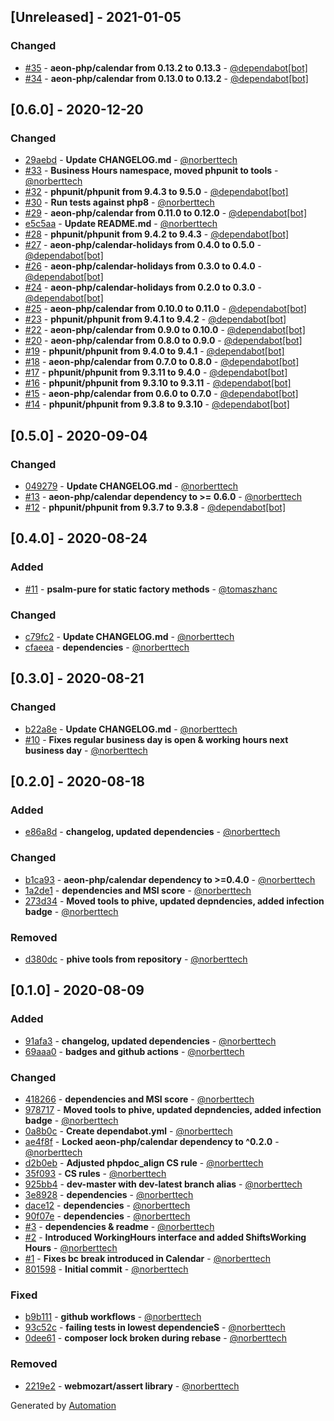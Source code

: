 ## [Unreleased] - 2021-01-05

### Changed
  - [#35](https://github.com/aeon-php/business-hours/pull/35) - **aeon-php/calendar from 0.13.2 to 0.13.3** - [@dependabot[bot]](https://github.com/apps/dependabot)
  - [#34](https://github.com/aeon-php/business-hours/pull/34) - **aeon-php/calendar from 0.13.0 to 0.13.2** - [@dependabot[bot]](https://github.com/apps/dependabot)

## [0.6.0] - 2020-12-20

### Changed
  - [29aebd](https://github.com/aeon-php/business-hours/commit/29aebdec5c3c4fef0cd8f718062403b5e0bc2802) - **Update CHANGELOG.md** - [@norberttech](https://github.com/norberttech)
  - [#33](https://github.com/aeon-php/business-hours/pull/33) - **Business Hours namespace, moved phpunit to tools** - [@norberttech](https://github.com/norberttech)
  - [#32](https://github.com/aeon-php/business-hours/pull/32) - **phpunit/phpunit from 9.4.3 to 9.5.0** - [@dependabot[bot]](https://github.com/apps/dependabot)
  - [#30](https://github.com/aeon-php/business-hours/pull/30) - **Run tests against php8** - [@norberttech](https://github.com/norberttech)
  - [#29](https://github.com/aeon-php/business-hours/pull/29) - **aeon-php/calendar from 0.11.0 to 0.12.0** - [@dependabot[bot]](https://github.com/apps/dependabot)
  - [e5c5aa](https://github.com/aeon-php/business-hours/commit/e5c5aac922db65d8b02b8943ad37bf425bddb5e9) - **Update README.md** - [@norberttech](https://github.com/norberttech)
  - [#28](https://github.com/aeon-php/business-hours/pull/28) - **phpunit/phpunit from 9.4.2 to 9.4.3** - [@dependabot[bot]](https://github.com/apps/dependabot)
  - [#27](https://github.com/aeon-php/business-hours/pull/27) - **aeon-php/calendar-holidays from 0.4.0 to 0.5.0** - [@dependabot[bot]](https://github.com/apps/dependabot)
  - [#26](https://github.com/aeon-php/business-hours/pull/26) - **aeon-php/calendar-holidays from 0.3.0 to 0.4.0** - [@dependabot[bot]](https://github.com/apps/dependabot)
  - [#24](https://github.com/aeon-php/business-hours/pull/24) - **aeon-php/calendar-holidays from 0.2.0 to 0.3.0** - [@dependabot[bot]](https://github.com/apps/dependabot)
  - [#25](https://github.com/aeon-php/business-hours/pull/25) - **aeon-php/calendar from 0.10.0 to 0.11.0** - [@dependabot[bot]](https://github.com/apps/dependabot)
  - [#23](https://github.com/aeon-php/business-hours/pull/23) - **phpunit/phpunit from 9.4.1 to 9.4.2** - [@dependabot[bot]](https://github.com/apps/dependabot)
  - [#22](https://github.com/aeon-php/business-hours/pull/22) - **aeon-php/calendar from 0.9.0 to 0.10.0** - [@dependabot[bot]](https://github.com/apps/dependabot)
  - [#20](https://github.com/aeon-php/business-hours/pull/20) - **aeon-php/calendar from 0.8.0 to 0.9.0** - [@dependabot[bot]](https://github.com/apps/dependabot)
  - [#19](https://github.com/aeon-php/business-hours/pull/19) - **phpunit/phpunit from 9.4.0 to 9.4.1** - [@dependabot[bot]](https://github.com/apps/dependabot)
  - [#18](https://github.com/aeon-php/business-hours/pull/18) - **aeon-php/calendar from 0.7.0 to 0.8.0** - [@dependabot[bot]](https://github.com/apps/dependabot)
  - [#17](https://github.com/aeon-php/business-hours/pull/17) - **phpunit/phpunit from 9.3.11 to 9.4.0** - [@dependabot[bot]](https://github.com/apps/dependabot)
  - [#16](https://github.com/aeon-php/business-hours/pull/16) - **phpunit/phpunit from 9.3.10 to 9.3.11** - [@dependabot[bot]](https://github.com/apps/dependabot)
  - [#15](https://github.com/aeon-php/business-hours/pull/15) - **aeon-php/calendar from 0.6.0 to 0.7.0** - [@dependabot[bot]](https://github.com/apps/dependabot)
  - [#14](https://github.com/aeon-php/business-hours/pull/14) - **phpunit/phpunit from 9.3.8 to 9.3.10** - [@dependabot[bot]](https://github.com/apps/dependabot)

## [0.5.0] - 2020-09-04

### Changed
  - [049279](https://github.com/aeon-php/business-hours/commit/049279e6fb11d410490251a17f3704479232437b) - **Update CHANGELOG.md** - [@norberttech](https://github.com/norberttech)
  - [#13](https://github.com/aeon-php/business-hours/pull/13) - **aeon-php/calendar dependency to >= 0.6.0** - [@norberttech](https://github.com/norberttech)
  - [#12](https://github.com/aeon-php/business-hours/pull/12) - **phpunit/phpunit from 9.3.7 to 9.3.8** - [@dependabot[bot]](https://github.com/apps/dependabot)

## [0.4.0] - 2020-08-24

### Added
  - [#11](https://github.com/aeon-php/business-hours/pull/11) - **psalm-pure for static factory methods** - [@tomaszhanc](https://github.com/tomaszhanc)

### Changed
  - [c79fc2](https://github.com/aeon-php/business-hours/commit/c79fc215cd389b1c949b126bedbefe66bc4c0ae9) - **Update CHANGELOG.md** - [@norberttech](https://github.com/norberttech)
  - [cfaeea](https://github.com/aeon-php/business-hours/commit/cfaeea36c8cdaa52db3aa2c9242139bc78668d4f) - **dependencies** - [@norberttech](https://github.com/norberttech)

## [0.3.0] - 2020-08-21

### Changed
  - [b22a8e](https://github.com/aeon-php/business-hours/commit/b22a8ee3df3f586f577ca8c9cf63cff33e3d6d71) - **Update CHANGELOG.md** - [@norberttech](https://github.com/norberttech)
  - [#10](https://github.com/aeon-php/business-hours/pull/10) - **Fixes regular business day is open & working hours next business day** - [@norberttech](https://github.com/norberttech)

## [0.2.0] - 2020-08-18

### Added
  - [e86a8d](https://github.com/aeon-php/business-hours/commit/e86a8d2b0c7926ad0be6cf60f94c3a5b9eeccd55) - **changelog, updated dependencies** - [@norberttech](https://github.com/norberttech)

### Changed
  - [b1ca93](https://github.com/aeon-php/business-hours/commit/b1ca93e4cb611e17879235f7602f346719c3f4b2) - **aeon-php/calendar dependency to >=0.4.0** - [@norberttech](https://github.com/norberttech)
  - [1a2de1](https://github.com/aeon-php/business-hours/commit/1a2de1c401445aeda660a3b7ed8b7d8967abcf0b) - **dependencies and MSI score** - [@norberttech](https://github.com/norberttech)
  - [273d34](https://github.com/aeon-php/business-hours/commit/273d34e37d4dcd1fb888451affdc854b45102b36) - **Moved tools to phive, updated depndencies, added infection badge** - [@norberttech](https://github.com/norberttech)

### Removed
  - [d380dc](https://github.com/aeon-php/business-hours/commit/d380dcec42f2e8471a0b2eff2723bb35df51a245) - **phive tools from repository** - [@norberttech](https://github.com/norberttech)

## [0.1.0] - 2020-08-09

### Added
  - [91afa3](https://github.com/aeon-php/business-hours/commit/91afa3686b80964c86f86cfe15df4ac8b52a40c0) - **changelog, updated dependencies** - [@norberttech](https://github.com/norberttech)
  - [69aaa0](https://github.com/aeon-php/business-hours/commit/69aaa066d162004576ab33940928408e2a7179dc) - **badges and github actions** - [@norberttech](https://github.com/norberttech)

### Changed
  - [418266](https://github.com/aeon-php/business-hours/commit/4182664ccc21bc0b6c90ab8cba69cd6f495277e3) - **dependencies and MSI score** - [@norberttech](https://github.com/norberttech)
  - [978717](https://github.com/aeon-php/business-hours/commit/97871769a79e3207bcd1068d910e81f1af93c608) - **Moved tools to phive, updated depndencies, added infection badge** - [@norberttech](https://github.com/norberttech)
  - [0a8b0c](https://github.com/aeon-php/business-hours/commit/0a8b0cb6100822af3c801fd19fdf68cf290b5433) - **Create dependabot.yml** - [@norberttech](https://github.com/norberttech)
  - [ae4f8f](https://github.com/aeon-php/business-hours/commit/ae4f8f0db78a9e51b4f5075ea50364bb8f681391) - **Locked aeon-php/calendar dependency to ^0.2.0** - [@norberttech](https://github.com/norberttech)
  - [d2b0eb](https://github.com/aeon-php/business-hours/commit/d2b0ebbccb7b1be1dadf053a1784809c62813318) - **Adjusted phpdoc_align CS rule** - [@norberttech](https://github.com/norberttech)
  - [35f093](https://github.com/aeon-php/business-hours/commit/35f09326f267c5230e88507a280885278c477d6a) - **CS rules** - [@norberttech](https://github.com/norberttech)
  - [925bb4](https://github.com/aeon-php/business-hours/commit/925bb478cb7d3abb88c6be28df1f7228544197de) - **dev-master with dev-latest branch alias** - [@norberttech](https://github.com/norberttech)
  - [3e8928](https://github.com/aeon-php/business-hours/commit/3e89286d150694929e3241f4dfc5973fceef11e4) - **dependencies** - [@norberttech](https://github.com/norberttech)
  - [dace12](https://github.com/aeon-php/business-hours/commit/dace123d3b57e42136a0a2483bd54e70209cdfb4) - **dependencies** - [@norberttech](https://github.com/norberttech)
  - [90f07e](https://github.com/aeon-php/business-hours/commit/90f07e4a8dbd00861afe66adb783bc8fa25070e4) - **dependencies** - [@norberttech](https://github.com/norberttech)
  - [#3](https://github.com/aeon-php/business-hours/pull/3) - **dependencies & readme** - [@norberttech](https://github.com/norberttech)
  - [#2](https://github.com/aeon-php/business-hours/pull/2) - **Introduced WorkingHours interface and added ShiftsWorking Hours** - [@norberttech](https://github.com/norberttech)
  - [#1](https://github.com/aeon-php/business-hours/pull/1) - **Fixes bc break introduced in Calendar** - [@norberttech](https://github.com/norberttech)
  - [801598](https://github.com/aeon-php/business-hours/commit/80159805e43e6de82a9f685144e1aea32624dba1) - **Initial commit** - [@norberttech](https://github.com/norberttech)

### Fixed
  - [b9b111](https://github.com/aeon-php/business-hours/commit/b9b111d9a3632c9bab98f13aeda011b79548a5e6) - **github workflows** - [@norberttech](https://github.com/norberttech)
  - [93c52c](https://github.com/aeon-php/business-hours/commit/93c52cec6f48f18c271ffaaaba2c0461379b33b0) - **failing tests in lowest dependencieS** - [@norberttech](https://github.com/norberttech)
  - [0dee61](https://github.com/aeon-php/business-hours/commit/0dee61e6203c1f946f692a3aaebe28b696af286a) - **composer lock broken during rebase** - [@norberttech](https://github.com/norberttech)

### Removed
  - [2219e2](https://github.com/aeon-php/business-hours/commit/2219e219338edfc5f7c7a5709923ed05679d978f) - **webmozart/assert library** - [@norberttech](https://github.com/norberttech)

Generated by [Automation](https://github.com/aeon-php/automation)